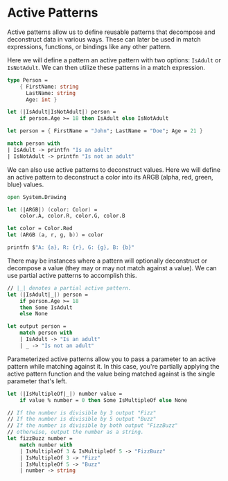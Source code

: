 # Active Patterns

Active patterns allow us to define reusable patterns that decompose and deconstruct data in various ways.
These can later be used in match expressions, functions, or bindings like any other pattern.

Here we will define a pattern an active pattern with two options: `IsAdult` or `IsNotAdult`.
We can then utilize these patterns in a match expression.

```fsharp
type Person =
    { FirstName: string
      LastName: string
      Age: int }

let (|IsAdult|IsNotAdult|) person =
    if person.Age >= 18 then IsAdult else IsNotAdult

let person = { FirstName = "John"; LastName = "Doe"; Age = 21 }

match person with
| IsAdult -> printfn "Is an adult"
| IsNotAdult -> printfn "Is not an adult"
```

We can also use active patterns to deconstruct values.
Here we will define an active pattern to deconstruct a color into its ARGB (alpha, red, green, blue) values.

```fsharp
open System.Drawing

let (|ARGB|) (color: Color) =
    color.A, color.R, color.G, color.B

let color = Color.Red
let (ARGB (a, r, g, b)) = color

printfn $"A: {a}, R: {r}, G: {g}, B: {b}"
```

There may be instances where a pattern will optionally deconstruct or decompose a value (they may or may not match against a value).
We can use partial active patterns to accomplish this.

```fsharp
// |_| denotes a partial active pattern.
let (|IsAdult|_|) person =
    if person.Age >= 18 
    then Some IsAdult
    else None

let output person =
    match person with
    | IsAdult -> "Is an adult"
    | _ -> "Is not an adult"
```

Parameterized active patterns allow you to pass a parameter to an active pattern while matching against it. In this case, you're partially applying the active pattern function and the value being matched against is the single parameter that's left.

```fsharp
let (|IsMultipleOf|_|) number value =
    if value % number = 0 then Some IsMultipleOf else None

// If the number is divisible by 3 output "Fizz"
// If the number is divisible by 5 output "Buzz"
// If the number is divisible by both output "FizzBuzz"
// otherwise, output the number as a string.
let fizzBuzz number =
    match number with
    | IsMultipleOf 3 & IsMultipleOf 5 -> "FizzBuzz"
    | IsMultipleOf 3 -> "Fizz"
    | IsMultipleOf 5 -> "Buzz"
    | number -> string 
```